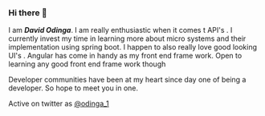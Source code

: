 ### Hi there 👋

I am **_David Odinga_**. I am really enthusiastic when it comes t API's . I currently invest my time in learning more about micro systems and their implementation using spring boot. I happen to also really love good looking UI's . Angular has come in handy as my front end frame work. Open to learning any good front end frame work though

Developer communities have been at my heart since day one of being a developer. So hope to meet you in one. 

Active on twitter as [@odinga_1](https://twitter.com/odinga_1)
